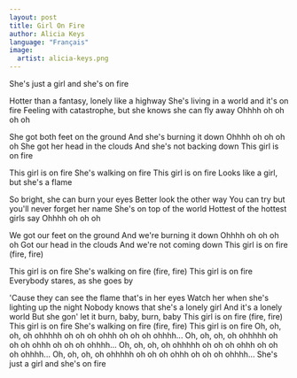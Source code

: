 ```yaml
---
layout: post
title: Girl On Fire
author: Alicia Keys
language: "Français"
image:
  artist: alicia-keys.png
---
```

She's just a girl and she's on fire

Hotter than a fantasy, lonely like a highway
She's living in a world and it's on fire
Feeling with catastrophe, but she knows she can fly away
Ohhhh oh oh oh oh

She got both feet on the ground
And she's burning it down
Ohhhh oh oh oh oh
She got her head in the clouds
And she's not backing down
This girl is on fire

This girl is on fire
She's walking on fire
This girl is on fire
Looks like a girl, but she's a flame

So bright, she can burn your eyes
Better look the other way
You can try but you'll never forget her name
She's on top of the world
Hottest of the hottest girls say
Ohhhh oh oh oh

We got our feet on the ground
And we're burning it down
Ohhhh oh oh oh oh
Got our head in the clouds
And we're not coming down
This girl is on fire (fire, fire)

This girl is on fire
She's walking on fire (fire, fire)
This girl is on fire
Everybody stares, as she goes by

'Cause they can see the flame that's in her eyes
Watch her when she's lighting up the night
Nobody knows that she's a lonely girl
And it's a lonely world
But she gon' let it burn, baby, burn, baby
This girl is on fire (fire, fire)
This girl is on fire
She's walking on fire (fire, fire)
This girl is on fire
Oh, oh, oh, oh ohhhhh oh oh oh ohhh oh oh oh ohhhh...
Oh, oh, oh, oh ohhhhh oh oh oh ohhh oh oh oh ohhhh...
Oh, oh, oh, oh ohhhhh oh oh oh ohhh oh oh oh ohhhh...
Oh, oh, oh, oh ohhhhh oh oh oh ohhh oh oh oh ohhhh...
She's just a girl and she's on fire
